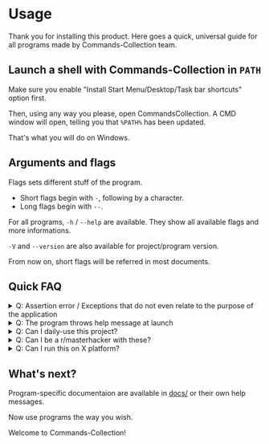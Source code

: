 # Usage

Thank you for installing this product. Here goes a quick, universal guide for all programs made by Commands-Collection team.

## Launch a shell with Commands-Collection in `PATH`

Make sure you enable "Install Start Menu/Desktop/Task bar shortcuts" option first.

Then, using any way you please, open CommandsCollection. A CMD window will open, telling you that `%PATH%` has been updated.

That's what you will do on Windows.

## Arguments and flags

Flags sets different stuff of the program.

* Short flags begin with `-`, following by a character.
* Long flags begin with `--`.

For all programs, `-h` / `--help` are available.
They show all available flags and more informations.

`-V` and `--version` are also available for project/program version.

From now on, short flags will be referred in most documents.

## Quick FAQ

<details>
<summary>Q: Assertion error / Exceptions that do not even relate to the purpose of the application</summary>

A: Report that to us.
</details>

<details>
<summary>Q: The program throws help message at launch</summary>

A: Read it. If there are yes/no typo from either side or you think it **really** should not happened, tell us.
</details>

<details>
<summary>Q: Can I daily-use this project?</summary>

A: Hell no.
</details>

<details>
<summary>Q: Can I be a r/masterhacker with these?</summary>
<details>
<summary>A: Yes.</summary>

(for those who don't know: r/masterhacker is a subreddit that does NOT
 about any **actual** hacking stuff, it instead shows pictures of kids
 running `sudo apt update` and say that "Hey, I'm a hacker now". We,
 Commands-Collection developers, do NOT have any command that can attack
 your/others computer. Do not even ask for one. We're busy completing
 existing ones. Thank you.)
</details>
</details>

<details>
<summary>Q: Can I run this on X platform?</summary>

A: Depends. While we make build script(s) that allows you to build Commands-Collection
for your desired platform (supported ones can be seen at the very top of [Makefile](Makefile)),
there is no gurantee that all commands work well on all platforms.

If you're new to Linux / BSD:
<details>
<ul>
<li>So-called distros, or distributions, exist. Linux in fact is a **kernel**, the heart of the entire
operating system that manages services, provides a set of APIs that Commands-Collection and other
things to use (for example, to delete a file or shutdown your device).</li>
<li>"Linux" that you, we, everyone heard of, refer and use is the Linux **kernel** with a lot of stuff,
from GNU coreutils / UUtils to desktop environments like GNOME or KDE. People - including YOU - do
anything they want: apply patches to source code, generate their own packages and host them somewhere,
create ISOs that yes, a distribution!</li>
<li>One distribution can base on another distribution. The most well-known, and also the..."fattest" (NOT
kidding, you'll see it by yourself) one, Ubuntu, is based on Debian. Linux Mint, which is a lot more user-
friendly (especially ones from Windows) is based on Ubuntu. Can does not mean must - one can be a fully
independent distro. You can make one - Linux From Scratch for example.</li>
<li>Android is a Linux distribution, while Apple OSes are not.</li>
<li>Distribution exists in BSD world.</li>
<li>Due to the term of "distributions", Commands-Collection and many other programs should work on yours.</li>
</ul>
</details>

If you wonder how this works on Windows:
<details>
By calling Windows API exposed to Free Pascal's RTL via `Windows` unit.
</details>

</details>

## What's next?

Program-specific documentaion are available in [docs/](docs/) or their own help messages.

Now use programs the way you wish.

Welcome to Commands-Collection!
